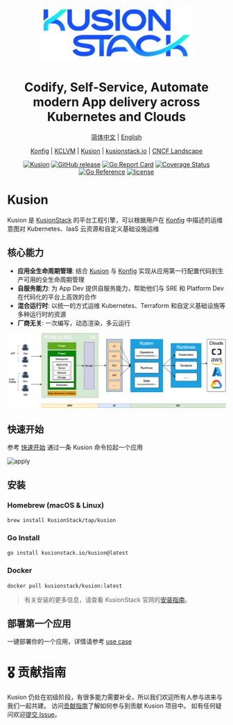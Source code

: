 <div align="center">
<p></p><p></p>
<p>
    <img  src="docs/logo.png">
</p>
<h1>Codify, Self-Service, Automate modern App delivery across Kubernetes and Clouds</h1>

[简体中文](https://github.com/KusionStack/kusion/blob/main/README-zh.md) | [English](https://github.com/KusionStack/kusion/blob/main/README.md)

[Konfig](https://github.com/KusionStack/konfig) | [KCLVM](https://github.com/KusionStack/KCLVM) | [Kusion](https://github.com/KusionStack/kusion) | [kusionstack.io](https://kusionstack.io/) | [CNCF Landscape](https://landscape.cncf.io/?selected=kusion-stack)

[![Kusion](https://github.com/KusionStack/kusion/actions/workflows/release.yaml/badge.svg)](https://github.com/KusionStack/kusion/actions/workflows/release.yaml)
[![GitHub release](https://img.shields.io/github/release/KusionStack/kusion.svg)](https://github.com/KusionStack/kusion/releases)
[![Go Report Card](https://goreportcard.com/badge/github.com/KusionStack/kusion)](https://goreportcard.com/report/github.com/KusionStack/kusion)
[![Coverage Status](https://coveralls.io/repos/github/KusionStack/kusion/badge.svg)](https://coveralls.io/github/KusionStack/kusion)
[![Go Reference](https://pkg.go.dev/badge/github.com/KusionStack/kusion.svg)](https://pkg.go.dev/github.com/KusionStack/kusion)
[![license](https://img.shields.io/github/license/KusionStack/kusion.svg)](https://github.com/KusionStack/kusion/blob/main/LICENSE)
</div>


# Kusion

Kusion 是 [KusionStack](https://github.com/KusionStack)
的平台工程引擎，可以根据用户在 [Konfig](https://github.com/KusionStack/konfig) 中描述的运维意图对 Kubernetes、IaaS
云资源和自定义基础设施运维
## 核心能力

- **应用全生命周期管理**: 结合 [Kusion](https://github.com/KusionStack/kusion)
  与 [Konfig](https://github.com/KusionStack/konfig) 实现从应用第一行配置代码到生产可用的全生命周期管理
- **自服务能力**: 为 App Dev 提供自服务能力，帮助他们与 SRE 和 Platform Dev 在代码化的平台上高效的合作
- **混合运行时**: 以统一的方式运维 Kubernetes、Terraform 和自定义基础设施等多种运行时的资源
- **厂商无关**: 一次编写，动态渲染，多云运行

<div align="center">

![arch](docs/arch.png)
</div>

## 快速开始

参考 [快速开始](https://kusionstack.io/docs/user_docs/getting-started/usecase) 通过一条 Kusion 命令拉起一个应用

![apply](https://kusionstack.io/assets/images/apply-1cc90f7fe294b3b1414b4dd3a27a2d2b.gif)



## 安装

### Homebrew (macOS & Linux)

```shell
brew install KusionStack/tap/kusion
```

### Go Install

```shell
go install kusionstack.io/kusion@latest
```

### Docker

```shell
docker pull kusionstack/kusion:latest
```

> 有关安装的更多信息，请查看 KusionStack 官网的[安装指南](https://kusionstack.io/docs/user_docs/getting-started/install)。

## 部署第一个应用

一键部署你的一个应用，详情请参考 [use case](https://kusionstack.io/docs/user_docs/getting-started/usecase)

# 🎖︎ 贡献指南

Kusion 仍处在初级阶段，有很多能力需要补全，所以我们欢迎所有人参与进来与我们一起共建。
访问[贡献指南](docs/contributing.md)了解如何参与到贡献 Kusion 项目中。
如有任何疑问欢迎[提交 Issue](https://github.com/KusionStack/kusion/issues)。
